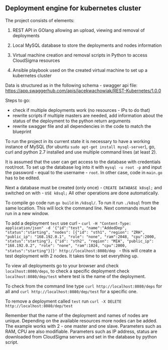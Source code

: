 ## Deployment engine for kubernetes cluster

The project consists of elements:
1. REST API in GOlang allowing an upload, viewing and removal of deployments

2. Local MySQL database to store the deployments and nodes information

3. Virtual machine creation and removal scripts in Python to access CloudSigma resources

4. Ansible playbook used on the created virtual machine to set up a kubernetes cluster

Data is structured as in the following schema - swagger api file:
https://app.swaggerhub.com/apis/jacekwachowiak/REST-Kubernetes/1.0.0

Steps to go:
* check if multiple deployments work (no resources - IPs to do that)
* rewrite scripts if multiple masters are needed, add information about the status of the deployment to the python return arguments
* rewrite swagger file and all dependencies in the code to match the blueprint

To run the project in its current state it is necessary to have a working instance of MySQL (for ubuntu `sudo apt-get install mysql-server`), go, curl and python 2.7 installed and use multiple command lines (at least 2).

It is assumed that the user can get access to the database with credentials root/root. To set up the database log into it with `mysql -u root -p` and input the password - equal to the username - `root`. In other case, code in `main.go` has to be edited.

Next a database must be created (only once) - `CREATE DATABASE k8sql;` and switched on with - 
`USE k8sql;` All other operations are done automatically.

To compile go code run `go build` in `/k8sql/`. To run it run `./k8sql` from the same location.
This will lock the command line. Next commands must be run in a new window.

To add a deployment `test` use curl - `curl -H "Content-Type: application/json" -d '{"id":"test", "name":"AddedDep", "status":"starting", "nodes": [{"id": "sth1", "region": "ZRH", "public_ip": "168.192.0.1", "role": "none", "ram":2048, "cpu":2000, "status":"starting"}, {"id": "sth2", "region": "MIA", "public_ip": "168.192.0.2", "role": "none", "ram":1024, "cpu":2000, "status":"starting"}]}' http://localhost:8080/dep
` - this will create a test deployment with 2 nodes. It takes time to set everything up.

To view all deployments go to your browser and check `localhost:8080/deps`, to check a specific deployment check `localhost:8080/dep/test` where test is the name of the deployment.

To check from the command line type `curl http://localhost:8080/deps` for all and `curl http://localhost:8080/dep/test` for a specific one.

To remove a deployment called `test` run `curl -X DELETE http://localhost:8080/dep/test`

Remember that the name of the deployment and names of nodes are unique. Depending on the available resources more nodes can be added. The example works with 2 - one master and one slave. Parameters such as RAM, CPU are also modifiable.
Parameters such as IP address, status are downloaded from CloudSigma servers and set in the database by python script.

